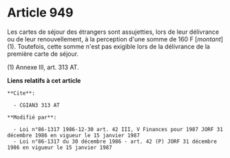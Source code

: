 # Article 949

Les cartes de séjour des étrangers sont assujetties, lors de leur délivrance ou de leur renouvellement, à la perception d'une
somme de 160 F [*montant*] (1). Toutefois, cette somme n'est pas exigible lors de la délivrance de la première carte de
séjour.

(1) Annexe III, art. 313 AT.

**Liens relatifs à cet article**

	**Cite**:

	  - CGIAN3 313 AT

	**Modifié par**:

	  - Loi n°86-1317 1986-12-30 art. 42 III, V Finances pour 1987 JORF 31 décembre 1986 en vigueur le 15 janvier 1987
	  - Loi n°86-1317 du 30 décembre 1986 - art. 42 (P) JORF 31 décembre 1986 en vigueur le 15 janvier 1987

